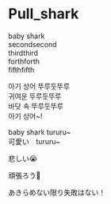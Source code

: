 # Pull_shark

baby shark<br>
secondsecond<br>
thirdthird<br>
forthforth<br>
fifthfifth


아기 상어 뚜루둣뚜루<br>
귀여운 뚜루둣뚜루<br>
바닷 속 뚜루둣뚜루<br>
아기 상어~!<br>

baby shark tururu~<br>
可愛い　tururu~<br>

悲しい😭

頑張ろう🥹

あきらめない限り失敗はない！
